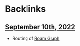 
# Backlinks
## [September 10th, 2022](<September 10th, 2022.md>)
- Routing of [Roam Graph](<Roam Graph.md>)


